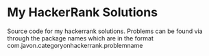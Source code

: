 # My HackerRank Solutions
Source code for my hackerrank solutions. Problems can be found via through the package names which are in the format com.javon.categoryonhackerrank.problemname
